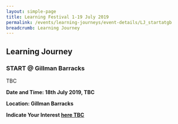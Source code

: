 ```yaml
---
layout: simple-page
title: Learning Festival 1-19 July 2019
permalink: /events/learning-journeys/event-details/LJ_startatgb
breadcrumb: Learning Journey
---
```


## Learning Journey
### START @ Gillman Barracks

TBC

**Date and Time: 18th July 2019, TBC** 

**Location: Gillman Barracks** 

**Indicate Your Interest [here TBC]()** 

